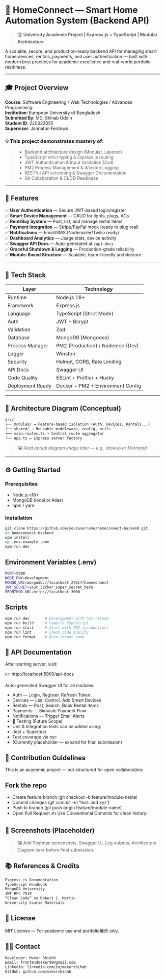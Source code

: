 # 🔌 HomeConnect — Smart Home Automation System (Backend API)

> 🏆 **University Academic Project | Express.js + TypeScript | Modular Architecture**

A scalable, secure, and production-ready backend API for managing smart home devices, rentals, payments, and user authentication — built with modern best practices for academic excellence and real-world portfolio readiness.

---

## 🎓 Project Overview

**Course**: Software Engineering / Web Technologies / Advanced Programming  
**Institution**: European University of Bangladesh  
**Submitted By**: MD. Shihab Uddin  
**Student ID**: 220322055  
**Supervisor**: Jannatun Ferdows

### 💡 This project demonstrates mastery of:

> - Backend architecture design (Modular, Layered)
> - TypeScript strict typing & Express.js routing
> - JWT Authentication & Input Validation (Zod)
> - PM2 Process Management & Winston Logging
> - RESTful API versioning & Swagger Documentation
> - Git Collaboration & CI/CD Readiness

---

## 🧩 Features

✅ **User Authentication** — Secure JWT-based login/register  
✅ **Smart Device Management** — CRUD for lights, plugs, ACs  
✅ **Rent/Buy System** — Post, list, and manage rental items  
✅ **Payment Integration** — Stripe/PayPal mock (ready to plug real)  
✅ **Notifications** — Email/SMS (Nodemailer/Twilio ready)  
✅ **Dashboard Analytics** — Usage stats, device activity  
✅ **Swagger API Docs** — Auto-generated at `/api-docs`  
✅ **Graceful Shutdown & Logging** — Production-grade reliability  
✅ **Module-Based Structure** — Scalable, team-friendly architecture

---

## 🚀 Tech Stack

| Layer             | Technology                          |
|-------------------|-------------------------------------|
| Runtime           | Node.js 18+                         |
| Framework         | Express.js                          |
| Language          | TypeScript (Strict Mode)            |
| Auth              | JWT + Bcrypt                        |
| Validation        | Zod                                 |
| Database          | MongoDB (Mongoose)                  |
| Process Manager   | PM2 (Production) / Nodemon (Dev)    |
| Logger            | Winston                             |
| Security          | Helmet, CORS, Rate Limiting         |
| API Docs          | Swagger UI                          |
| Code Quality      | ESLint + Prettier + Husky           |
| Deployment Ready  | Docker + PM2 + Environment Config   |

---

## 📂 Architecture Diagram (Conceptual)

```bash
src/
├── modules/ → Feature-based isolation (Auth, Devices, Rentals...)
├── shared/ → Reusable middleware, config, utils
├── main.routes.ts → Central route aggregator
└── app.ts → Express server factory
```

> 🖼️ *(Add actual diagram image later — e.g., draw.io or Mermaid)*

---

## ⚙️ Getting Started

### Prerequisites

- Node.js v18+
- MongoDB (local or Atlas)
- npm / yarn

### Installation

```bash
git clone https://github.com/yourusername/homeconnect-backend.git
cd homeconnect-backend
npm install
cp .env.example .env
npm run dev
```
## Environment Variables (.env)

```bash
PORT=5000
NODE_ENV=development
MONGO_URI=mongodb://localhost:27017/homeconnect
JWT_SECRET=your_32char_super_secret_here
FRONTEND_URL=http://localhost:3000
```

## Scripts

```bash
npm run dev       # Development with hot-reload
npm run build     # Compile TypeScript
npm run start     # Start with PM2 (production)
npm run lint      # Check code quality
npm run format    # Auto-format code
```

## 📖 API Documentation
After starting server, visit:

👉 http://localhost:5000/api-docs

Auto-generated Swagger UI for all modules:

- Auth — Login, Register, Refresh Token
- Devices — List, Control, Add Smart Devices
- Rentals — Post, Search, Book Rental Items
- Payments — Simulate Payment Flow
- Notifications — Trigger Email Alerts
- 🧪 Testing (Future Scope)
- Unit & Integration tests can be added using:
- Jest + Supertest
- Test coverage via nyc
- (Currently placeholder — expand for final submission)

## 🤝 Contribution Guidelines
This is an academic project — but structured for open collaboration:

## Fork the repo
- Create feature branch (git checkout -b feature/module-name)
- Commit changes (git commit -m 'feat: add xyz')
- Push to branch (git push origin feature/module-name)
- Open Pull Request
✍️ Use Conventional Commits for clean history.

## 📸 Screenshots (Placeholder)
> 🖼️ Add Postman screenshots, Swagger UI, Log outputs, Architecture Diagram here before final submission.

## 📚 References & Credits
```bash
Express.js Documentation
TypeScript Handbook
MongoDB University
JWT RFC 7519
“Clean Code” by Robert C. Martin
University Course Materials
```

## 📄 License
MIT License — For academic use and portfolio展示 only.

## 🙋‍♂️ Contact
```bash
Developer: Maker Shiahb
Email: frontendmaker99@gmail.com
LinkedIn: linkedin.com/in/makershihab
GitHub: github.com/makershiahb
```